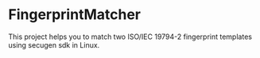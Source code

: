 # FingerprintMatcher
This project helps you to match two ISO/IEC 19794-2 fingerprint templates using secugen sdk in Linux.
